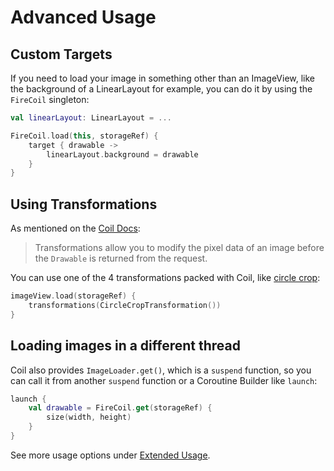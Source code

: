 # Advanced Usage

## Custom Targets

If you need to load your image in something other than an ImageView, like the background
 of a LinearLayout for example, you can do it by using the `FireCoil` singleton:

```kotlin
val linearLayout: LinearLayout = ...

FireCoil.load(this, storageRef) {
    target { drawable ->
        linearLayout.background = drawable
    }
}
```

## Using Transformations

As mentioned on the [Coil Docs](https://coil-kt.github.io/coil/transformations/):

> Transformations allow you to modify the pixel data of an image before the `Drawable` is returned from the request.

You can use one of the 4 transformations packed with Coil, like
 [circle crop](https://coil-kt.github.io/coil/api/coil-base/coil.transform/-circle-crop-transformation/):

```kotlin
imageView.load(storageRef) {
    transformations(CircleCropTransformation())
}
```

## Loading images in a different thread

Coil also provides `ImageLoader.get()`, which is a `suspend` function, so you can call it from another `suspend` function
 or a Coroutine Builder like `launch`:

```kotlin
launch {
    val drawable = FireCoil.get(storageRef) {
        size(width, height)
    }
}
```

See more usage options under [Extended Usage](/docs/extended_usage.md).
